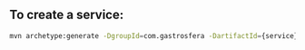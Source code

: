 ## To create a service:

```sh
mvn archetype:generate -DgroupId=com.gastrosfera -DartifactId={service}
```
